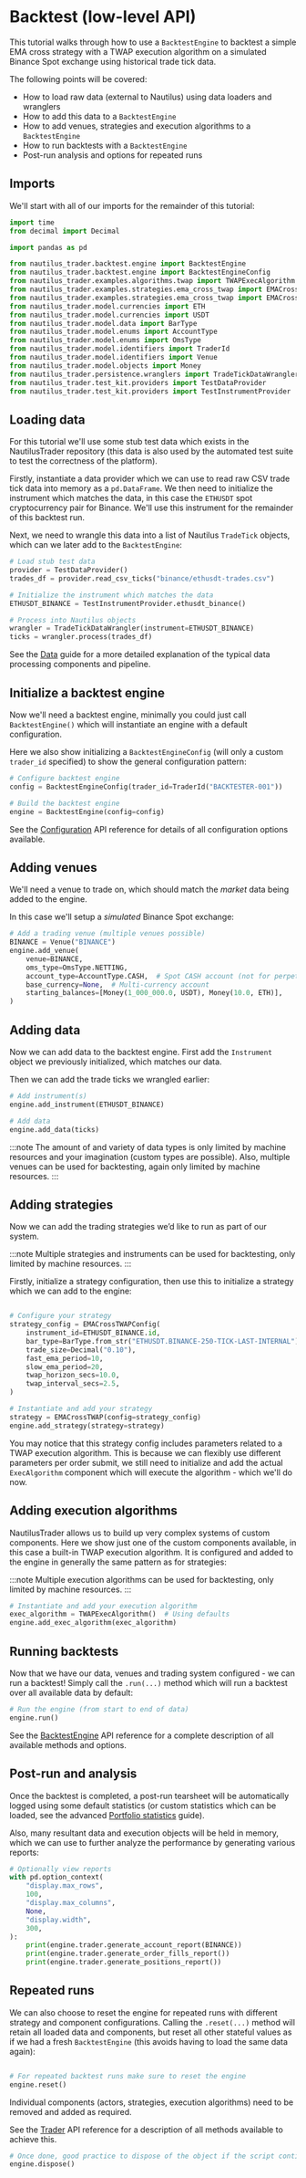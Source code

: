# Backtest (low-level API)

This tutorial walks through how to use a `BacktestEngine` to backtest a simple EMA cross strategy
with a TWAP execution algorithm on a simulated Binance Spot exchange using historical trade tick data.

The following points will be covered:
- How to load raw data (external to Nautilus) using data loaders and wranglers
- How to add this data to a `BacktestEngine`
- How to add venues, strategies and execution algorithms to a `BacktestEngine`
- How to run backtests with a  `BacktestEngine`
- Post-run analysis and options for repeated runs

## Imports

We'll start with all of our imports for the remainder of this tutorial:

```python
import time
from decimal import Decimal

import pandas as pd

from nautilus_trader.backtest.engine import BacktestEngine
from nautilus_trader.backtest.engine import BacktestEngineConfig
from nautilus_trader.examples.algorithms.twap import TWAPExecAlgorithm
from nautilus_trader.examples.strategies.ema_cross_twap import EMACrossTWAP
from nautilus_trader.examples.strategies.ema_cross_twap import EMACrossTWAPConfig
from nautilus_trader.model.currencies import ETH
from nautilus_trader.model.currencies import USDT
from nautilus_trader.model.data import BarType
from nautilus_trader.model.enums import AccountType
from nautilus_trader.model.enums import OmsType
from nautilus_trader.model.identifiers import TraderId
from nautilus_trader.model.identifiers import Venue
from nautilus_trader.model.objects import Money
from nautilus_trader.persistence.wranglers import TradeTickDataWrangler
from nautilus_trader.test_kit.providers import TestDataProvider
from nautilus_trader.test_kit.providers import TestInstrumentProvider
```

## Loading data

For this tutorial we'll use some stub test data which exists in the NautilusTrader repository
(this data is also used by the automated test suite to test the correctness of the platform).

Firstly, instantiate a data provider which we can use to read raw CSV trade tick data into memory as a `pd.DataFrame`.
We then need to initialize the instrument which matches the data, in this case the `ETHUSDT` spot cryptocurrency pair for Binance.
We'll use this instrument for the remainder of this backtest run.

Next, we need to wrangle this data into a list of Nautilus `TradeTick` objects, which can we later add to the `BacktestEngine`:

```python
# Load stub test data
provider = TestDataProvider()
trades_df = provider.read_csv_ticks("binance/ethusdt-trades.csv")

# Initialize the instrument which matches the data
ETHUSDT_BINANCE = TestInstrumentProvider.ethusdt_binance()

# Process into Nautilus objects
wrangler = TradeTickDataWrangler(instrument=ETHUSDT_BINANCE)
ticks = wrangler.process(trades_df)
```

See the [Data](../concepts/data.md) guide for a more detailed explanation of the typical data processing components and pipeline.

## Initialize a backtest engine

Now we'll need a backtest engine, minimally you could just call `BacktestEngine()` which will instantiate
an engine with a default configuration. 

Here we also show initializing a `BacktestEngineConfig` (will only a custom `trader_id` specified)
to show the general configuration pattern:

```python
# Configure backtest engine
config = BacktestEngineConfig(trader_id=TraderId("BACKTESTER-001"))

# Build the backtest engine
engine = BacktestEngine(config=config)

```

See the [Configuration](../api_reference/config.md) API reference for details of all configuration options available.

## Adding venues

We'll need a venue to trade on, which should match the *market* data being added to the engine.

In this case we'll setup a *simulated* Binance Spot exchange:

```python
# Add a trading venue (multiple venues possible)
BINANCE = Venue("BINANCE")
engine.add_venue(
    venue=BINANCE,
    oms_type=OmsType.NETTING,
    account_type=AccountType.CASH,  # Spot CASH account (not for perpetuals or futures)
    base_currency=None,  # Multi-currency account
    starting_balances=[Money(1_000_000.0, USDT), Money(10.0, ETH)],
)

```

## Adding data

Now we can add data to the backtest engine. First add the `Instrument` object we previously initialized, which matches our data.

Then we can add the trade ticks we wrangled earlier:
```python
# Add instrument(s)
engine.add_instrument(ETHUSDT_BINANCE)

# Add data
engine.add_data(ticks)

```

:::note
The amount of and variety of data types is only limited by machine resources and your imagination (custom types are possible).
Also, multiple venues can be used for backtesting, again only limited by machine resources.
:::

## Adding strategies

Now we can add the trading strategies we’d like to run as part of our system.

:::note
Multiple strategies and instruments can be used for backtesting, only limited by machine resources.
:::

Firstly, initialize a strategy configuration, then use this to initialize a strategy which we can add to the engine:
```python

# Configure your strategy
strategy_config = EMACrossTWAPConfig(
    instrument_id=ETHUSDT_BINANCE.id,
    bar_type=BarType.from_str("ETHUSDT.BINANCE-250-TICK-LAST-INTERNAL"),
    trade_size=Decimal("0.10"),
    fast_ema_period=10,
    slow_ema_period=20,
    twap_horizon_secs=10.0,
    twap_interval_secs=2.5,
)

# Instantiate and add your strategy
strategy = EMACrossTWAP(config=strategy_config)
engine.add_strategy(strategy=strategy)

```

You may notice that this strategy config includes parameters related to a TWAP execution algorithm.
This is because we can flexibly use different parameters per order submit, we still need to initialize
and add the actual `ExecAlgorithm` component which will execute the algorithm - which we'll do now.

## Adding execution algorithms

NautilusTrader allows us to build up very complex systems of custom components. Here we show just one of the custom components
available, in this case a built-in TWAP execution algorithm. It is configured and added to the engine in generally the same pattern as for strategies:

:::note
Multiple execution algorithms can be used for backtesting, only limited by machine resources.
:::

```python
# Instantiate and add your execution algorithm
exec_algorithm = TWAPExecAlgorithm()  # Using defaults
engine.add_exec_algorithm(exec_algorithm)

```

## Running backtests

Now that we have our data, venues and trading system configured - we can run a backtest!
Simply call the `.run(...)` method which will run a backtest over all available data by default:

```python
# Run the engine (from start to end of data)
engine.run()
```

See the [BacktestEngine](../api_reference/backtest.md) API reference for a complete description of all available methods and options.

## Post-run and analysis

Once the backtest is completed, a post-run tearsheet will be automatically logged using some
default statistics (or custom statistics which can be loaded, see the advanced [Portfolio statistics](../concepts/advanced/portfolio_statistics.md) guide).

Also, many resultant data and execution objects will be held in memory, which we
can use to further analyze the performance by generating various reports:

```python
# Optionally view reports
with pd.option_context(
    "display.max_rows",
    100,
    "display.max_columns",
    None,
    "display.width",
    300,
):
    print(engine.trader.generate_account_report(BINANCE))
    print(engine.trader.generate_order_fills_report())
    print(engine.trader.generate_positions_report())
```

## Repeated runs

We can also choose to reset the engine for repeated runs with different strategy and component configurations.
Calling the `.reset(...)` method will retain all loaded data and components, but reset all other stateful values
as if we had a fresh `BacktestEngine` (this avoids having to load the same data again):

```python

# For repeated backtest runs make sure to reset the engine
engine.reset()
```

Individual components (actors, strategies, execution algorithms) need to be removed and added as required.

See the [Trader](../api_reference/trading.md) API reference for a description of all methods available to achieve this.


```python
# Once done, good practice to dispose of the object if the script continues
engine.dispose()
```
